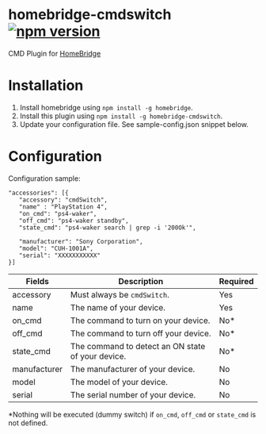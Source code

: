 # homebridge-cmdswitch [![npm version](https://badge.fury.io/js/homebridge-cmdswitch.svg)](https://badge.fury.io/js/homebridge-cmdswitch)
CMD Plugin for [HomeBridge](https://github.com/nfarina/homebridge)

# Installation
1. Install homebridge using `npm install -g homebridge`.
2. Install this plugin using `npm install -g homebridge-cmdswitch`.
3. Update your configuration file. See sample-config.json snippet below.

# Configuration
Configuration sample:
 ```
"accessories": [{
    "accessory": "cmdSwitch",
    "name" : "PlayStation 4",
    "on_cmd": "ps4-waker",
    "off_cmd": "ps4-waker standby",
    "state_cmd": "ps4-waker search | grep -i '200Ok'",

    "manufacturer": "Sony Corporation",
    "model": "CUH-1001A",
    "serial": "XXXXXXXXXXX"
}]

```


| Fields       | Description                                       | Required |
|--------------|---------------------------------------------------|----------|
| accessory    | Must always be `cmdSwitch`.                       | Yes      |
| name         | The name of your device.                          | Yes      |
| on_cmd       | The command to turn on your device.               | No*      |
| off_cmd      | The command to turn off your device.              | No*      |
| state_cmd    | The command to detect an ON state of your device. | No*      |
| manufacturer | The manufacturer of your device.                  | No       |
| model        | The model of your device.                         | No       |
| serial       | The serial number of your device.                 | No       |

*Nothing will be executed (dummy switch) if `on_cmd`, `off_cmd` or `state_cmd` is not defined.

